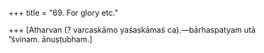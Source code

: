 +++
title = "69. For glory etc."

+++
[Atharvan (? varcaskāmo yaśaskāmaś ca).—bārhaspatyam utā ”śvinam. ānuṣṭubham.]
